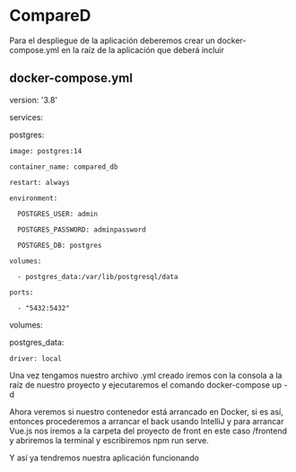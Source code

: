# CompareD

 Para el despliegue de la aplicación deberemos crear un docker-compose.yml en la raíz de la aplicación que deberá incluir
 ## docker-compose.yml
 
 version: '3.8'

 services:
 
  postgres:
  
    image: postgres:14
    
    container_name: compared_db
    
    restart: always
    
    environment:
    
      POSTGRES_USER: admin
      
      POSTGRES_PASSWORD: adminpassword
      
      POSTGRES_DB: postgres
      
    volumes:
    
      - postgres_data:/var/lib/postgresql/data
      
    ports:
    
      - "5432:5432"

 volumes:
 
  postgres_data:
  
    driver: local
    
   
Una vez tengamos nuestro archivo .yml creado iremos con la consola a la raíz de nuestro proyecto y ejecutaremos el comando 
docker-compose up -d

Ahora veremos si nuestro contenedor está arrancado en Docker, si es así, entonces procederemos a arrancar el back usando
IntelliJ y para arrancar Vue.js nos iremos a la carpeta del proyecto de front en este caso /frontend y abriremos la terminal
y escribiremos npm run serve.

Y así ya tendremos nuestra aplicación funcionando
